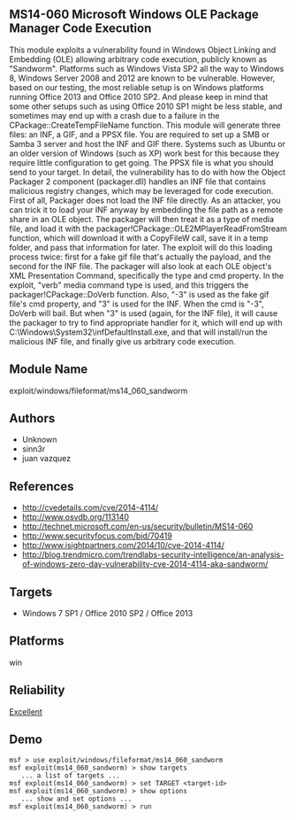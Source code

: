 ## MS14-060 Microsoft Windows OLE Package Manager Code Execution

This module exploits a vulnerability found in Windows Object 
Linking and Embedding (OLE) allowing arbitrary code 
execution, publicly known as "Sandworm". Platforms such as 
Windows Vista SP2 all the way to Windows 8, Windows Server 
2008 and 2012 are known to be vulnerable. However, based on 
our testing, the most reliable setup is on Windows platforms 
running Office 2013 and Office 2010 SP2. And please keep in 
mind that some other setups such as using Office 2010 SP1 
might be less stable, and sometimes may end up with a crash 
due to a failure in the CPackage::CreateTempFileName 
function. This module will generate three files: an INF, a 
GIF, and a PPSX file. You are required to set up a SMB or 
Samba 3 server and host the INF and GIF there. Systems such 
as Ubuntu or an older version of Windows (such as XP) work 
best for this because they require little configuration to 
get going. The PPSX file is what you should send to your 
target. In detail, the vulnerability has to do with how the 
Object Packager 2 component (packager.dll) handles an INF 
file that contains malicious registry changes, which may be 
leveraged for code execution. First of all, Packager does 
not load the INF file directly. As an attacker, you can 
trick it to load your INF anyway by embedding the file path 
as a remote share in an OLE object. The packager will then 
treat it as a type of media file, and load it with the 
packager!CPackage::OLE2MPlayerReadFromStream function, which 
will download it with a CopyFileW call, save it in a temp 
folder, and pass that information for later. The exploit 
will do this loading process twice: first for a fake gif 
file that's actually the payload, and the second for the INF 
file. The packager will also look at each OLE object's XML 
Presentation Command, specifically the type and cmd 
property. In the exploit, "verb" media command type is used, 
and this triggers the packager!CPackage::DoVerb function. 
Also, "-3" is used as the fake gif file's cmd property, and 
"3" is used for the INF. When the cmd is "-3", DoVerb will 
bail. But when "3" is used (again, for the INF file), it 
will cause the packager to try to find appropriate handler 
for it, which will end up with 
C:\Windows\System32\infDefaultInstall.exe, and that will 
install/run the malicious INF file, and finally give us 
arbitrary code execution.


## Module Name
exploit/windows/fileformat/ms14_060_sandworm

## Authors
* Unknown
* sinn3r
* juan vazquez


## References
* http://cvedetails.com/cve/2014-4114/
* http://www.osvdb.org/113140
* http://technet.microsoft.com/en-us/security/bulletin/MS14-060
* http://www.securityfocus.com/bid/70419
* http://www.isightpartners.com/2014/10/cve-2014-4114/
* http://blog.trendmicro.com/trendlabs-security-intelligence/an-analysis-of-windows-zero-day-vulnerability-cve-2014-4114-aka-sandworm/



## Targets
* Windows 7 SP1 / Office 2010 SP2 / Office 2013


## Platforms
win

## Reliability
[Excellent](https://github.com/rapid7/metasploit-framework/wiki/Exploit-Ranking)

## Demo

```
msf > use exploit/windows/fileformat/ms14_060_sandworm
msf exploit(ms14_060_sandworm) > show targets
   ... a list of targets ...
msf exploit(ms14_060_sandworm) > set TARGET <target-id>
msf exploit(ms14_060_sandworm) > show options
   ... show and set options ...
msf exploit(ms14_060_sandworm) > run
```
    
    
